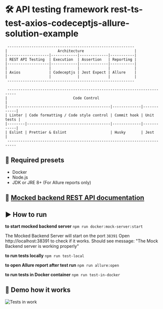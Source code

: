 # 🛠️ API testing framework rest-ts-test-axios-codeceptjs-allure-solution-example


```
 ----------------------------------------------------------
|                       Architecture                       |
|-------------------|------------|-------------|-----------|
| REST API Testing  | Execution  | Assertion   | Reporting |
|-------------------|------------|-------------|-----------|
|                   |            |             |           |
| Axios             | Codeceptjs | Jest Expect | Allure    |
|                   |            |             |           |
 ----------------------------------------------------------

 --------------------------------------------------------------------------
|                              Code Control                                |
|-----------------------------------------------|-------------|------------|
| Linter | Code formatting / Code style control | Commit hook | Unit tests |
|--------|--------------------------------------|-------------|------------|
| Eslint | Prettier & Eslint                    | Husky       | Jest       |
 --------------------------------------------------------------------------

```

## 🧰 Required presets
* Docker
* Node.js
* JDK or JRE 8+ (For Allure reports only)

## 📜 [Mocked backend REST API documentation](login.md)

## ▶️ How to run

**to start mocked backend server**
```npm run docker:mock-server:start```

The Mocked Backend Server will start on the port `38391`
Open http://localhost:38391 to check if it works. Should see message: "The Mock Backend server is working properly"


**to run tests locally**
```npm run test-local```

**to open Allure report after test run**
```npm run allure:open```

**to run tests in Docker container**
```npm run test-in-docker```

## 🎥 Demo how it works
![ Tests in work](testsInWork.gif)
